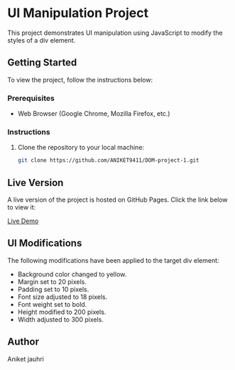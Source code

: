 # UI Manipulation Project

This project demonstrates UI manipulation using JavaScript to modify the styles of a div element.

## Getting Started

To view the project, follow the instructions below:

### Prerequisites

- Web Browser (Google Chrome, Mozilla Firefox, etc.)

### Instructions

1. Clone the repository to your local machine:

   ```bash
   git clone https://github.com/ANIKET9411/DOM-project-1.git

  ## Live Version
A live version of the project is hosted on GitHub Pages. Click the link below to view it:

[Live Demo](https://aniket9411.github.io/DOM-project-1/)

## UI Modifications
The following modifications have been applied to the target div element:

- Background color changed to yellow.
- Margin set to 20 pixels.
- Padding set to 10 pixels.
- Font size adjusted to 18 pixels.
- Font weight set to bold.
- Height modified to 200 pixels.
- Width adjusted to 300 pixels.

## Author
Aniket jauhri
